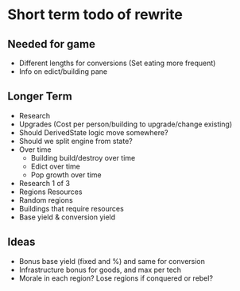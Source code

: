 # Short term todo of rewrite

## Needed for game

- Different lengths for conversions (Set eating more frequent)
- Info on edict/building pane

## Longer Term

- Research
- Upgrades (Cost per person/building to upgrade/change existing)
- Should DerivedState logic move somewhere?
- Should we split engine from state?
- Over time
   - Building build/destroy over time
   - Edict over time
   - Pop growth over time
- Research 1 of 3
- Regions Resources
- Random regions
- Buildings that require resources
- Base yield & conversion yield

## Ideas

- Bonus base yield (fixed and %) and same for conversion
- Infrastructure bonus for goods, and max per tech
- Morale in each region? Lose regions if conquered or rebel?
